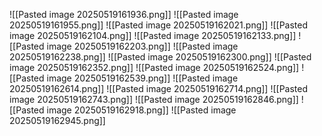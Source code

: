 ![[Pasted image 20250519161936.png]]
![[Pasted image 20250519161955.png]]
![[Pasted image 20250519162021.png]]
![[Pasted image 20250519162104.png]]
![[Pasted image 20250519162133.png]]
![[Pasted image 20250519162203.png]]
![[Pasted image 20250519162238.png]]
![[Pasted image 20250519162300.png]]
![[Pasted image 20250519162352.png]]
![[Pasted image 20250519162524.png]]
![[Pasted image 20250519162539.png]]
![[Pasted image 20250519162614.png]]
![[Pasted image 20250519162714.png]]
![[Pasted image 20250519162743.png]]
![[Pasted image 20250519162846.png]]
![[Pasted image 20250519162918.png]]
![[Pasted image 20250519162945.png]]
